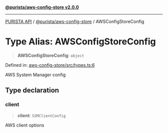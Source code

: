 [**@purista/aws-config-store v2.0.0**](../README.md)

***

[PURISTA API](../../../packages.md) / [@purista/aws-config-store](../README.md) / AWSConfigStoreConfig

# Type Alias: AWSConfigStoreConfig

> **AWSConfigStoreConfig**: `object`

Defined in: [aws-config-store/src/types.ts:6](https://github.com/puristajs/purista/blob/master/packages/aws-config-store/src/types.ts#L6)

AWS System Manager config

## Type declaration

### client

> **client**: `SSMClientConfig`

AWS client options
